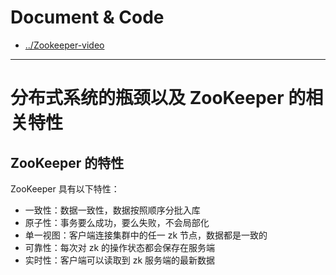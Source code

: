 
# Document & Code

* [../Zookeeper-video](https://github.com/zozospider/note/blob/master/distributed/ZooKeeper/ZooKeeper-video.md)

---

# 分布式系统的瓶颈以及 ZooKeeper 的相关特性

## ZooKeeper 的特性

ZooKeeper 具有以下特性：
* 一致性：数据一致性，数据按照顺序分批入库
* 原子性：事务要么成功，要么失败，不会局部化
* 单一视图：客户端连接集群中的任一 zk 节点，数据都是一致的
* 可靠性：每次对 zk 的操作状态都会保存在服务端
* 实时性：客户端可以读取到 zk 服务端的最新数据

